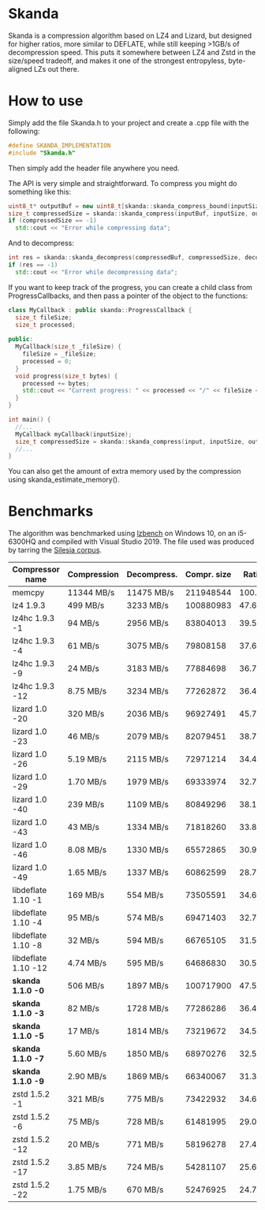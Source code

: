 # Skanda

Skanda is a compression algorithm based on LZ4 and Lizard, but designed for higher ratios, more similar to DEFLATE, while still keeping >1GB/s of decompression speed. This puts it somewhere between LZ4 and Zstd in the size/speed tradeoff, and makes it one of the strongest entropyless, byte-aligned LZs out there.

# How to use

Simply add the file Skanda.h to your project and create a .cpp file with the following:
```cpp
#define SKANDA_IMPLEMENTATION
#include "Skanda.h"
```
Then simply add the header file anywhere you need.

The API is very simple and straightforward. To compress you might do something like this:
```cpp
uint8_t* outputBuf = new uint8_t[skanda::skanda_compress_bound(inputSize)];
size_t compressedSize = skanda::skanda_compress(inputBuf, inputSize, outputBuf, level);
if (compressedSize == -1)
  std::cout << "Error while compressing data";
```
And to decompress:
```cpp
int res = skanda::skanda_decompress(compressedBuf, compressedSize, decompressedBuf, uncompressedSize);
if (res == -1)
  std::cout << "Error while decompressing data";
```

If you want to keep track of the progress, you can create a child class from ProgressCallbacks, and then pass a pointer of the object to the functions:
```cpp
class MyCallback : public skanda::ProgressCallback {
  size_t fileSize;
  size_t processed;
  
public:
  MyCallback(size_t _fileSize) {
    fileSize = _fileSize;
    processed = 0;
  }
  void progress(size_t bytes) {
    processed += bytes;
    std::cout << "Current progress: " << processed << "/" << fileSize << "\n";
  }
}

int main() {
  //...
  MyCallback myCallback(inputSize);
  size_t compressedSize = skanda::skanda_compress(input, inputSize, output, level, &myCallback);
  //...
}
```

You can also get the amount of extra memory used by the compression using skanda_estimate_memory().

# Benchmarks

The algorithm was benchmarked using [lzbench](https://github.com/inikep/lzbench) on Windows 10, on an i5-6300HQ and compiled with Visual Studio 2019. The file used was produced by tarring the [Silesia corpus](http://sun.aei.polsl.pl/~sdeor/index.php?page=silesia).

| Compressor name         | Compression| Decompress.| Compr. size | Ratio |
| ---------------         | -----------| -----------| ----------- | ----- |
| memcpy                  | 11344 MB/s | 11475 MB/s |   211948544 |100.00 |
| lz4 1.9.3               |   499 MB/s |  3233 MB/s |   100880983 | 47.60 |
| lz4hc 1.9.3 -1          |    94 MB/s |  2956 MB/s |    83804013 | 39.54 |
| lz4hc 1.9.3 -4          |    61 MB/s |  3075 MB/s |    79808158 | 37.65 |
| lz4hc 1.9.3 -9          |    24 MB/s |  3183 MB/s |    77884698 | 36.75 |
| lz4hc 1.9.3 -12         |  8.75 MB/s |  3234 MB/s |    77262872 | 36.45 |
| lizard 1.0 -20          |   320 MB/s |  2036 MB/s |    96927491 | 45.73 |
| lizard 1.0 -23          |    46 MB/s |  2079 MB/s |    82079451 | 38.73 |
| lizard 1.0 -26          |  5.19 MB/s |  2115 MB/s |    72971214 | 34.43 |
| lizard 1.0 -29          |  1.70 MB/s |  1979 MB/s |    69333974 | 32.71 |
| lizard 1.0 -40          |   239 MB/s |  1109 MB/s |    80849296 | 38.15 |
| lizard 1.0 -43          |    43 MB/s |  1334 MB/s |    71818260 | 33.88 |
| lizard 1.0 -46          |  8.08 MB/s |  1330 MB/s |    65572865 | 30.94 |
| lizard 1.0 -49          |  1.65 MB/s |  1337 MB/s |    60862599 | 28.72 |
| libdeflate 1.10 -1      |   169 MB/s |   554 MB/s |    73505591 | 34.68 |
| libdeflate 1.10 -4      |    95 MB/s |   574 MB/s |    69471403 | 32.78 |
| libdeflate 1.10 -8      |    32 MB/s |   594 MB/s |    66765105 | 31.50 |
| libdeflate 1.10 -12     |  4.74 MB/s |   595 MB/s |    64686830 | 30.52 |
| **skanda 1.1.0 -0**     |   506 MB/s |  1897 MB/s |   100717900 | 47.52 |
| **skanda 1.1.0 -3**     |    82 MB/s |  1728 MB/s |    77286286 | 36.46 |
| **skanda 1.1.0 -5**     |    17 MB/s |  1814 MB/s |    73219672 | 34.55 |
| **skanda 1.1.0 -7**     |  5.60 MB/s |  1850 MB/s |    68970276 | 32.54 |
| **skanda 1.1.0 -9**     |  2.90 MB/s |  1869 MB/s |    66340067 | 31.30 |
| zstd 1.5.2 -1           |   321 MB/s |   775 MB/s |    73422932 | 34.64 |
| zstd 1.5.2 -6           |    75 MB/s |   728 MB/s |    61481995 | 29.01 |
| zstd 1.5.2 -12          |    20 MB/s |   771 MB/s |    58196278 | 27.46 |
| zstd 1.5.2 -17          |  3.85 MB/s |   724 MB/s |    54281107 | 25.61 |
| zstd 1.5.2 -22          |  1.75 MB/s |   670 MB/s |    52476925 | 24.76 |
